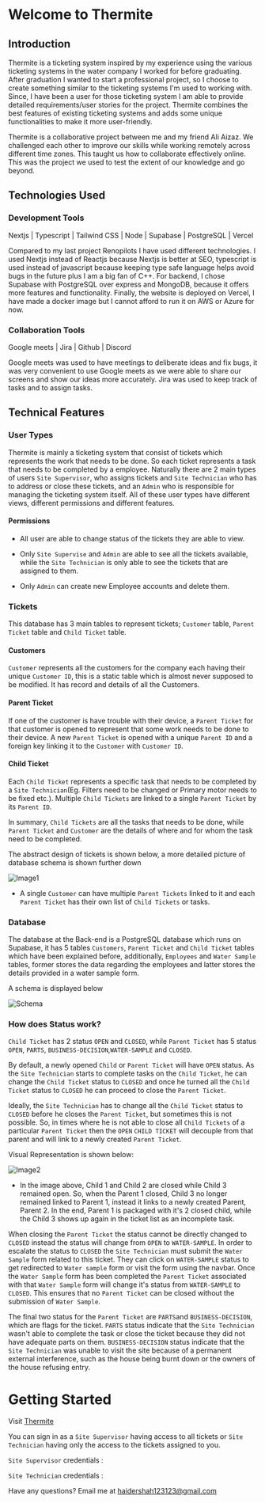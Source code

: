 # Welcome to Thermite

## Introduction

Thermite is a ticketing system inspired by my experience using the various ticketing systems in the water company I worked for before graduating. After graduation I wanted to start a professional project, so I choose to create something similar to the ticketing systems I'm used to working with. Since, I have been a user for those ticketing system I am able to provide detailed requirements/user stories for the project. Thermite combines the best features of existing ticketing systems and adds some unique functionalities to make it more user-friendly.

Thermite is a collaborative project between me and my friend Ali Aizaz. We challenged each other to improve our skills while working remotely across different time zones. This taught us how to collaborate effectively online. This was the project we used to test the extent of our knowledge and go beyond.

## Technologies Used

### Development Tools

Nextjs |
Typescript |
Tailwind CSS |
Node |
Supabase |
PostgreSQL |
Vercel

Compared to my last project Renopilots I have used different technologies. I used Nextjs instead of Reactjs because Nextjs is better at SEO, typescript is used instead of javascript because keeping type safe language helps avoid bugs in the future plus I am a big fan of C++. For backend, I chose Supabase with PostgreSQL over express and MongoDB, because it offers more features and functionality. Finally, the website is deployed on Vercel, I have made a docker image but I cannot afford to run it on AWS or Azure for now.

### Collaboration Tools

Google meets |
Jira |
Github |
Discord

Google meets was used to have meetings to deliberate ideas and fix bugs, it was very convenient to use Google meets as we were able to share our screens and show our ideas more accurately. Jira was used to keep track of tasks and to assign tasks.

## Technical Features

### User Types

Thermite is mainly a ticketing system that consist of tickets which represents the work that needs to be done. So each ticket represents a task that needs to be completed by a employee. Naturally there are 2 main types of users `Site Supervisor`, who assigns tickets and `Site Technician` who has to address or close these tickets, and an `Admin` who is responsible for managing the ticketing system itself. All of these user types have different views, different permissions and different features.

#### Permissions

- All user are able to change status of the tickets they are able to view.

- Only `Site Supervise` and `Admin` are able to see all the tickets available, while the `Site Technician` is only able to see the tickets that are assigned to them.

- Only `Admin` can create new Employee accounts and delete them.

### Tickets

This database has 3 main tables to represent tickets; `Customer` table, `Parent Ticket` table and `Child Ticket` table.

#### Customers

`Customer` represents all the customers for the company each having their unique `Customer ID`, this is a static table which is almost never supposed to be modified. It has record and details of all the Customers.

#### Parent Ticket

If one of the customer is have trouble with their device, a `Parent Ticket` for that customer is opened to represent that some work needs to be done to their device. A new `Parent Ticket` is opened with a unique `Parent ID` and a foreign key linking it to the `Customer` with `Customer ID`.

#### Child Ticket

Each `Child Ticket` represents a specific task that needs to be completed by a `Site Technician`(Eg. Filters need to be changed or Primary motor needs to be fixed etc.). Multiple `Child Tickets` are linked to a single `Parent Ticket` by its `Parent ID`.

In summary, `Child Tickets` are all the tasks that needs to be done, while `Parent Ticket` and `Customer` are the details of where and for whom the task need to be completed.

The abstract design of tickets is shown below, a more detailed picture of database schema is shown further down

![Image1](public/image1.png)

- A single `Customer` can have multiple `Parent Tickets` linked to it and each `Parent Ticket` has their own list of `Child Tickets` or tasks.

### Database

The database at the Back-end is a PostgreSQL database which runs on Supabase, it has 5 tables `Customers`, `Parent Ticket` and `Child Ticket` tables which have been explained before, additionally, `Employees` and `Water Sample` tables, former stores the data regarding the employees and latter stores the details provided in a water sample form.

A schema is displayed below

![Schema](public/Schema.png)

### How does Status work?

`Child Ticket` has 2 status `OPEN` and `CLOSED`, while `Parent Ticket` has 5 status `OPEN`, `PARTS`, `BUSINESS-DECISION`,`WATER-SAMPLE` and `CLOSED`.

By default, a newly opened `Child` or `Parent Ticket` will have `OPEN` status. As the `Site Technician` starts to complete tasks on the `Child Ticket`, he can change the `Child Ticket` status to `CLOSED` and once he turned all the `Child Ticket` status to `CLOSED` he can proceed to close the `Parent Ticket`.

Ideally, the `Site Technician` has to change all the `Child Ticket` status to `CLOSED` before he closes the `Parent Ticket`, but sometimes this is not possible. So, in times where he is not able to close all `Child Tickets` of a particular `Parent Ticket` then the `OPEN` `CHILD TICKET` will decouple from that parent and will link to a newly created `Parent Ticket`.

Visual Representation is shown below:

![Image2](public/image2.png)

- In the image above, Child 1 and Child 2 are closed while Child 3 remained open. So, when the Parent 1 closed, Child 3 no longer remained linked to Parent 1, instead it links to a newly created Parent, Parent 2. In the end, Parent 1 is packaged with it's 2 closed child, while the Child 3 shows up again in the ticket list as an incomplete task.

When closing the `Parent Ticket` the status cannot be directly changed to `CLOSED` instead the status will change from `OPEN` to `WATER-SAMPLE`. In order to escalate the status to `CLOSED` the `Site Technician` must submit the `Water Sample` form related to this ticket. They can click on `WATER-SAMPLE` status to get redirected to `Water sample` form or visit the form using the navbar. Once the `Water Sample` form has been completed the `Parent Ticket` associated with that `Water Sample` form will change it's status from `WATER-SAMPLE` to `CLOSED`. This ensures that no `Parent Ticket` can be closed without the submission of `Water Sample`.

The final two status for the `Parent Ticket` are `PARTS`and `BUSINESS-DECISION`, which are flags for the ticket. `PARTS` status indicate that the `Site Technician` wasn't able to complete the task or close the ticket because they did not have adequate parts on them. `BUSINESS-DECISION` status indicate that the `Site Technician` was unable to visit the site because of a permanent external interference, such as the house being burnt down or the owners of the house refusing entry.

# Getting Started

Visit [Thermite](https://thermite.com.au/)

You can sign in as a `Site Supervisor` having access to all tickets or `Site Technician` having only the access to the tickets assigned to you.

`Site Supervisor` credentials :
<Credentials>

`Site Technician` credentials :
<Credentials>

Have any questions? Email me at haidershah123123@gmail.com
